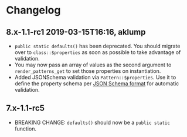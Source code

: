 # Changelog

## 8.x-1.1-rc1 2019-03-15T16:16, aklump

* `public static defaults()` has been deprecated.  You should migrate over to `class::$properties` as soon as possible to take advantage of validation.
* You may now pass an array of values as the second argument to `render_patterns_get` to set those properties on instantiation.
* Added JSONSchema validation via `Pattern::$properties`.  Use it to define the property schema per [JSON Schema format](https://json-schema.org/latest/json-schema-validation.html) for automatic validation.

## 7.x-1.1-rc5

* BREAKING CHANGE: `defaults()` should now be a `public static` function.
